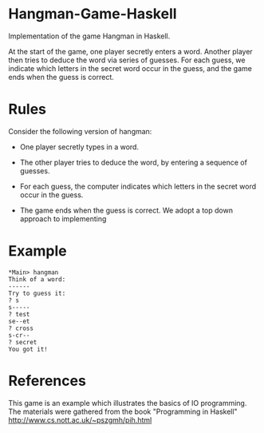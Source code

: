 # Hangman-Game-Haskell
Implementation of the game Hangman in Haskell.

At the start of the game, one player secretly enters a word. Another player then tries to deduce the word via series of guesses. For each guess, we indicate which letters in the secret word occur in the guess, and the game ends when the guess is correct.

# Rules
Consider the following version of hangman:

- One player secretly types in a word.

- The other player tries to deduce the word, by entering a sequence of guesses.

- For each guess, the computer indicates which letters in the secret word occur in the guess.

- The game ends when the guess is correct. We adopt a top down approach to implementing

# Example
```
*Main> hangman 
Think of a word: 
------
Try to guess it:
? s
s-----
? test
se--et
? cross
s-cr--
? secret
You got it!
```
# References
This game is an example which illustrates the basics of IO programming.
The materials were gathered from the book "Programming in Haskell" http://www.cs.nott.ac.uk/~pszgmh/pih.html
